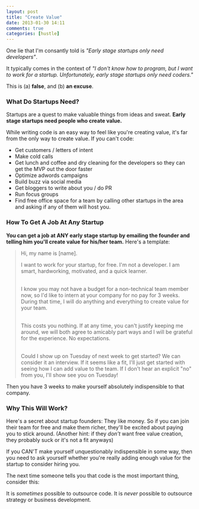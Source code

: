 ```yaml
---
layout: post
title: "Create Value"
date: 2013-01-30 14:11
comments: true
categories: [hustle]
---
```


One lie that I'm consantly told is *"Early stage startups only need developers"*.

It typically comes in the context of *"I don't know how to program, but I want
to work for a startup. Unfortunately, early stage startups only need coders."*

This is (a) **false**, and (b) **an excuse**.

### What Do Startups Need? ###

Startups are a quest to make valuable things from ideas and sweat.  **Early stage
startups need people who create value.**

While writing code is an easy way to feel like you're creating value, it's far from
the only way to create value.  If you can't code:

* Get customers / letters of intent
* Make cold calls
* Get lunch and coffee and dry cleaning for the developers so they can get the MVP out the door faster
* Optimize adwords campaigns
* Build buzz via social media
* Get bloggers to write about you / do PR
* Run focus groups
* Find free office space for a team by calling other startups in the area and asking if any of them will host you.

### How To Get A Job At Any Startup ###

**You can get a job at ANY early stage startup by emailing the founder and telling him you'll create value for his/her team.**  Here's a template:

<blockquote>
Hi, my name is [name].<br>

I want to work for your startup, for free. I'm not a developer. I am smart,
hardworking, motivated, and a quick learner.<br><br>

I know you may not have a budget for a non-technical team member now, so I'd
like to intern at your company for no pay for 3 weeks. During that time, I
will do anything and everything to create value for your team.<br><br>

This costs you nothing. If at any time, you can't justify keeping me around,
we will both agree to amicably part ways and I will be grateful for the
experience. No expectations.<br><br>

Could I show up on Tuesday of next week to get started? We can consider it an interview. If it seems like a fit, I'll just get
started with seeing how I can add value to the team. If I don't hear an explicit "no" from you,
I'll show see you on Tuesday!
</blockquote>

Then you have 3 weeks to make yourself absolutely indispensible to that company.

### Why This Will Work? ###

Here's a secret about startup founders: They like money. So if you can join
their team for free and make them richer, they'll be excited about paying you
to stick around. (Another hint: if they *don't* want free value creation, they
probably suck or it's not a fit anyways)

If you CAN'T make yourself unquestionably indispensible in some way, then
you need to ask yourself whether you're really adding enough value for the
startup to consider hiring you.

The next time someone tells you that code is the most important thing, consider this:

It is *sometimes* possible to outsource code. It is *never* possible to
outsource strategy or business development.
